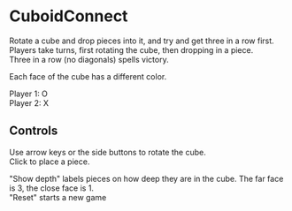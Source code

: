 CuboidConnect
=============

Rotate a cube and drop pieces into it, and try and get three in a row first.  
Players take turns, first rotating the cube, then dropping in a piece.  
Three in a row (no diagonals) spells victory.

Each face of the cube has a different color.

Player 1: O  
Player 2: X


Controls
--------

Use arrow keys or the side buttons to rotate the cube.  
Click to place a piece.

"Show depth" labels pieces on how deep they are in the cube. The far face is 3, the close face is 1.  
"Reset" starts a  new game